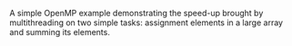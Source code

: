A simple OpenMP example demonstrating the speed-up brought by multithreading on two simple tasks: assignment elements in a large array and summing its elements.
